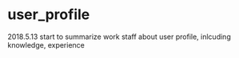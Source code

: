 # user_profile

2018.5.13
start to summarize work staff about user profile, inlcuding knowledge, experience
